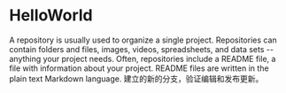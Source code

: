 # HelloWorld
  A repository is usually used to organize a single project. Repositories can contain folders and files, images, videos, spreadsheets, and data sets -- anything your project needs. Often, repositories include a README file, a file with information about your project. README files are written in the plain text Markdown language. 
  建立的新的分支，验证编辑和发布更新。
